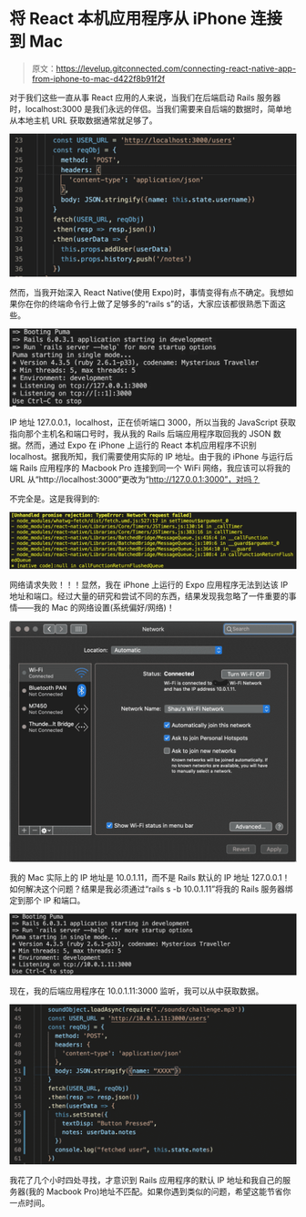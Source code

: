 # 将 React 本机应用程序从 iPhone 连接到 Mac

> 原文：<https://levelup.gitconnected.com/connecting-react-native-app-from-iphone-to-mac-d422f8b91f2f>

对于我们这些一直从事 React 应用的人来说，当我们在后端启动 Rails 服务器时，localhost:3000 是我们永远的伴侣。当我们需要来自后端的数据时，简单地从本地主机 URL 获取数据通常就足够了。

![](img/ae66f5f6d7faa9568cb4e6a13b5faf35.png)

然而，当我开始深入 React Native(使用 Expo)时，事情变得有点不确定。我想如果你在你的终端命令行上做了足够多的“rails s”的话，大家应该都很熟悉下面这些。

![](img/8c0d8354f6e1cf21b717abd2fe2d39e1.png)

IP 地址 127.0.0.1，localhost，正在侦听端口 3000，所以当我的 JavaScript 获取指向那个主机名和端口号时，我从我的 Rails 后端应用程序取回我的 JSON 数据。然而，通过 Expo 在 iPhone 上运行的 React 本机应用程序不识别 localhost。据我所知，我们需要使用实际的 IP 地址。由于我的 iPhone 与运行后端 Rails 应用程序的 Macbook Pro 连接到同一个 WiFi 网络，我应该可以将我的 URL 从“http://localhost:3000”更改为“http://127.0.0.1:3000”，对吗？

不完全是。这是我得到的:

![](img/109593904d8ce91ff35bab21bd96b7b1.png)

网络请求失败！！！显然，我在 iPhone 上运行的 Expo 应用程序无法到达该 IP 地址和端口。经过大量的研究和尝试不同的东西，结果发现我忽略了一件重要的事情——我的 Mac 的网络设置(系统偏好/网络)！

![](img/b98952d119efe89f7c01a931c90945fe.png)

我的 Mac 实际上的 IP 地址是 10.0.1.11，而不是 Rails 默认的 IP 地址 127.0.0.1！如何解决这个问题？结果是我必须通过“rails s -b 10.0.1.11”将我的 Rails 服务器绑定到那个 IP 和端口。

![](img/cdc7fac0dfca8bffdfa92248f057113e.png)

现在，我的后端应用程序在 10.0.1.11:3000 监听，我可以从中获取数据。

![](img/d14e0a7ca68da4ed56c82a010a449d2f.png)

我花了几个小时四处寻找，才意识到 Rails 应用程序的默认 IP 地址和我自己的服务器(我的 Macbook Pro)地址不匹配。如果你遇到类似的问题，希望这能节省你一点时间。